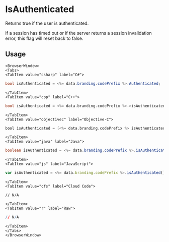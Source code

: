 # IsAuthenticated

Returns true if the user is authenticated.

If a session has timed out or if the server returns a session invalidation error, this flag will reset back to false.

## Usage

```mdx-code-block
<BrowserWindow>
<Tabs>
<TabItem value="csharp" label="C#">
```

```csharp
bool isAuthenticated = <%= data.branding.codePrefix %>.Authenticated;
```

```mdx-code-block
</TabItem>
<TabItem value="cpp" label="C++">
```

```cpp
bool isAuthenticated = <%= data.branding.codePrefix %>->isAuthenticated();
```

```mdx-code-block
</TabItem>
<TabItem value="objectivec" label="Objective-C">
```

```objectivec
bool isAuthenticated = [<%= data.branding.codePrefix %> isAuthenticated];
```

```mdx-code-block
</TabItem>
<TabItem value="java" label="Java">
```

```java
boolean isAuthenticated = <%= data.branding.codePrefix %>.isAuthenticated();
```

```mdx-code-block
</TabItem>
<TabItem value="js" label="JavaScript">
```

```javascript
var isAuthenticated = <%= data.branding.codePrefix %>.isAuthenticated();
```

```mdx-code-block
</TabItem>
<TabItem value="cfs" label="Cloud Code">
```

```cfscript
// N/A
```

```mdx-code-block
</TabItem>
<TabItem value="r" label="Raw">
```

```r
// N/A
```

```mdx-code-block
</TabItem>
</Tabs>
</BrowserWindow>
```
